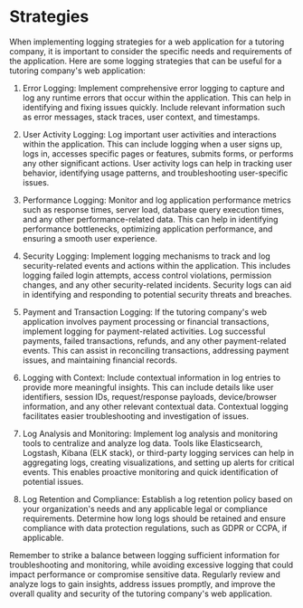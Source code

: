 # Strategies

When implementing logging strategies for a web application for a tutoring company, it is important to consider the specific needs and requirements of the application. Here are some logging strategies that can be useful for a tutoring company's web application:

1. Error Logging: Implement comprehensive error logging to capture and log any runtime errors that occur within the application. This can help in identifying and fixing issues quickly. Include relevant information such as error messages, stack traces, user context, and timestamps.

2. User Activity Logging: Log important user activities and interactions within the application. This can include logging when a user signs up, logs in, accesses specific pages or features, submits forms, or performs any other significant actions. User activity logs can help in tracking user behavior, identifying usage patterns, and troubleshooting user-specific issues.

3. Performance Logging: Monitor and log application performance metrics such as response times, server load, database query execution times, and any other performance-related data. This can help in identifying performance bottlenecks, optimizing application performance, and ensuring a smooth user experience.

4. Security Logging: Implement logging mechanisms to track and log security-related events and actions within the application. This includes logging failed login attempts, access control violations, permission changes, and any other security-related incidents. Security logs can aid in identifying and responding to potential security threats and breaches.

5. Payment and Transaction Logging: If the tutoring company's web application involves payment processing or financial transactions, implement logging for payment-related activities. Log successful payments, failed transactions, refunds, and any other payment-related events. This can assist in reconciling transactions, addressing payment issues, and maintaining financial records.

6. Logging with Context: Include contextual information in log entries to provide more meaningful insights. This can include details like user identifiers, session IDs, request/response payloads, device/browser information, and any other relevant contextual data. Contextual logging facilitates easier troubleshooting and investigation of issues.

7. Log Analysis and Monitoring: Implement log analysis and monitoring tools to centralize and analyze log data. Tools like Elasticsearch, Logstash, Kibana (ELK stack), or third-party logging services can help in aggregating logs, creating visualizations, and setting up alerts for critical events. This enables proactive monitoring and quick identification of potential issues.

8. Log Retention and Compliance: Establish a log retention policy based on your organization's needs and any applicable legal or compliance requirements. Determine how long logs should be retained and ensure compliance with data protection regulations, such as GDPR or CCPA, if applicable.

Remember to strike a balance between logging sufficient information for troubleshooting and monitoring, while avoiding excessive logging that could impact performance or compromise sensitive data. Regularly review and analyze logs to gain insights, address issues promptly, and improve the overall quality and security of the tutoring company's web application.
